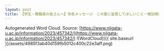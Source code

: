```yaml
---
layout: post
title: 【学生・教職員の皆さんへ】学長メッセージ　この夏に留意してほしいこと－増加傾向にあるCOVID-19について－（2023年8月4日掲載）
---
```

Autogenerated Word Cloud.
Source\: [https://www.niigata-u.ac.jp/information/2023/457342/](https://www.niigata-u.ac.jp/information/2023/457342/)
![WordCloud]({{ site.baseurl }}/assets/4985f3ab40d159fb5012c400c22e3aff.png)
